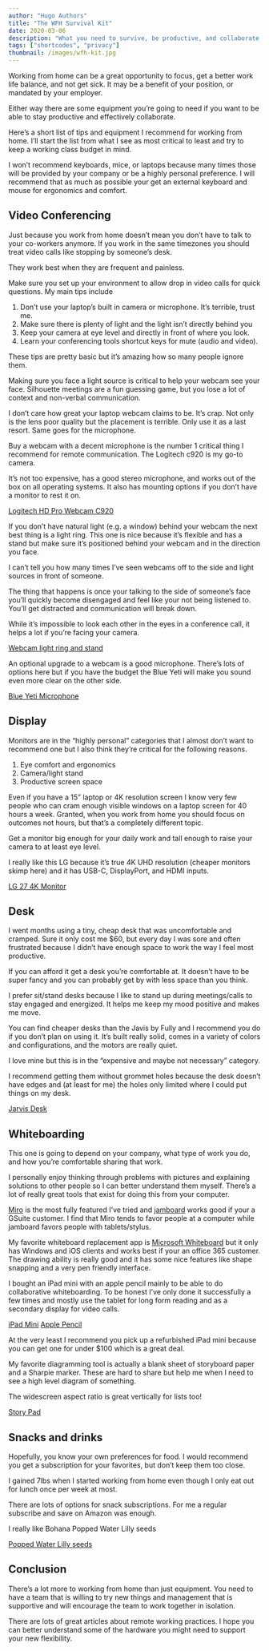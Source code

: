```yaml
---
author: "Hugo Authors"
title: "The WFH Survival Kit"
date: 2020-03-06
description: "What you need to survive, be productive, and collaborate remotely"
tags: ["shortcodes", "privacy"]
thumbnail: /images/wfh-kit.jpg
---
```


Working from home can be a great opportunity to focus, get a better work life balance, and not get sick. It may be a benefit of your position, or mandated by your employer.

Either way there are some equipment you’re going to need if you want to be able to stay productive and effectively collaborate.

Here’s a short list of tips and equipment I recommend for working from home. I’ll start the list from what I see as most critical to least and try to keep a working class budget in mind.

I won’t recommend keyboards, mice, or laptops because many times those will be provided by your company or be a highly personal preference. I will recommend that as much as possible your get an external keyboard and mouse for ergonomics and comfort.

## Video Conferencing

Just because you work from home doesn’t mean you don’t have to talk to your co-workers anymore. If you work in the same timezones you should treat video calls like stopping by someone’s desk.

They work best when they are frequent and painless.

Make sure you set up your environment to allow drop in video calls for quick questions. My main tips include

1. Don’t use your laptop’s built in camera or microphone. It’s terrible, trust me.
2. Make sure there is plenty of light and the light isn’t directly behind you
3. Keep your camera at eye level and directly in front of where you look.
4. Learn your conferencing tools shortcut keys for mute (audio and video).

These tips are pretty basic but it’s amazing how so many people ignore them.

Making sure you face a light source is critical to help your webcam see your face. Silhouette meetings are a fun guessing game, but you lose a lot of context and non-verbal communication.

I don’t care how great your laptop webcam claims to be. It’s crap. Not only is the lens poor quality but the placement is terrible. Only use it as a last resort. Same goes for the microphone.

Buy a webcam with a decent microphone is the number 1 critical thing I recommend for remote communication. The Logitech c920 is my go-to camera.

It’s not too expensive, has a good stereo microphone, and works out of the box on all operating systems. It also has mounting options if you don’t have a monitor to rest it on.

[Logitech HD Pro Webcam C920](https://www.amazon.com/gp/product/B006JH8T3S?tag=wfhsurvival-20)

If you don’t have natural light (e.g. a window) behind your webcam the next best thing is a light ring. This one is nice because it’s flexible and has a stand but make sure it’s positioned behind your webcam and in the direction you face.

I can’t tell you how many times I’ve seen webcams off to the side and light sources in front of someone.

The thing that happens is once your talking to the side of someone’s face you’ll quickly become disengaged and feel like your not being listened to. You’ll get distracted and communication will break down.

While it’s impossible to look each other in the eyes in a conference call, it helps a lot if you’re facing your camera.

[Webcam light ring and stand](https://www.amazon.com/gp/product/B07G379ZBH?tag=wfhsurvival-20)

An optional upgrade to a webcam is a good microphone. There’s lots of options here but if you have the budget the Blue Yeti will make you sound even more clear on the other side.

[Blue Yeti Microphone](https://www.amazon.com/gp/product/B00N1YPXW2?tag=wfhsurvival-20)

## Display

Monitors are in the “highly personal” categories that I almost don’t want to recommend one but I also think they’re critical for the following reasons.

1. Eye comfort and ergonomics
2. Camera/light stand
3. Productive screen space

Even if you have a 15” laptop or 4K resolution screen I know very few people who can cram enough visible windows on a laptop screen for 40 hours a week. Granted, when you work from home you should focus on outcomes not hours, but that’s a completely different topic.

Get a monitor big enough for your daily work and tall enough to raise your camera to at least eye level.

I really like this LG because it’s true 4K UHD resolution (cheaper monitors skimp here) and it has USB-C, DisplayPort, and HDMI inputs.

[LG 27 4K Monitor](https://www.amazon.com/gp/product/B078GVTD9N?tag=wfhsurvival-20)

## Desk

I went months using a tiny, cheap desk that was uncomfortable and cramped. Sure it only cost me $60, but every day I was sore and often frustrated because I didn’t have enough space to work the way I feel most productive.

If you can afford it get a desk you’re comfortable at. It doesn’t have to be super fancy and you can probably get by with less space than you think.

I prefer sit/stand desks because I like to stand up during meetings/calls to stay engaged and energized. It helps me keep my mood positive and makes me move.

You can find cheaper desks than the Javis by Fully and I recommend you do if you don’t plan on using it. It’s built really solid, comes in a variety of colors and configurations, and the motors are really quiet.

I love mine but this is in the “expensive and maybe not necessary” category.

I recommend getting them without grommet holes because the desk doesn’t have edges and (at least for me) the holes only limited where I could put things on my desk.

[Jarvis Desk](https://www.amazon.com/gp/product/B07T748JVP?tag=wfhsurvival-20)

## Whiteboarding

This one is going to depend on your company, what type of work you do, and how you’re comfortable sharing that work.

I personally enjoy thinking through problems with pictures and explaining solutions to other people so I can better understand them myself. There’s a lot of really great tools that exist for doing this from your computer.

[Miro](https://miro.com/) is the most fully featured I’ve tried and [jamboard](https://gsuite.google.com/products/jamboard/) works good if your a GSuite customer. I find that Miro tends to favor people at a computer while jamboard favors people with tablets/stylus.

My favorite whiteboard replacement app is [Microsoft Whiteboard](https://products.office.com/en-us/microsoft-whiteboard/digital-whiteboard-app) but it only has Windows and iOS clients and works best if your an office 365 customer. The drawing ability is really good and it has some nice features like shape snapping and a very pen friendly interface.

I bought an iPad mini with an apple pencil mainly to be able to do collaborative whiteboarding. To be honest I’ve only done it successfully a few times and mostly use the tablet for long form reading and as a secondary display for video calls.

[iPad Mini](https://www.amazon.com/gp/product/B07PRD2NQ7?tag=wfhsurvival-20) [Apple Pencil](https://www.amazon.com/gp/product/B016NY7784?tag=wfhsurvival-20)

At the very least I recommend you pick up a refurbished iPad mini because you can get one for under $100 which is a great deal.

My favorite diagramming tool is actually a blank sheet of storyboard paper and a Sharpie marker. These are hard to share but help me when I need to see a high level diagram of something.

The widescreen aspect ratio is great vertically for lists too!

[Story Pad](https://www.amazon.com/gp/product/B084DGDZMQ?tag=wfhsurvival-20)

## Snacks and drinks

Hopefully, you know your own preferences for food. I would recommend you get a subscription for your favorites, but don’t keep them too close.

I gained 7lbs when I started working from home even though I only eat out for lunch once per week at most.

There are lots of options for snack subscriptions. For me a regular subscribe and save on Amazon was enough.

I really like Bohana Popped Water Lilly seeds

[Popped Water Lilly seeds](https://www.amazon.com/gp/product/B079RM289K?tag=wfhsurvival-20)

## Conclusion

There’s a lot more to working from home than just equipment. You need to have a team that is willing to try new things and management that is supportive and will encourage the team to work together in isolation.

There are lots of great articles about remote working practices. I hope you can better understand some of the hardware you might need to support your new flexibility.
